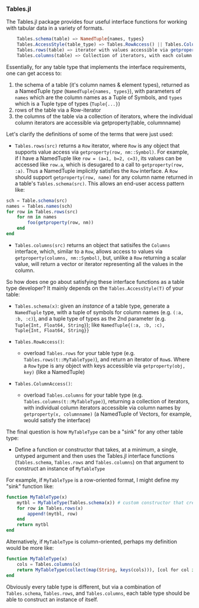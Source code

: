 ### Tables.jl

The Tables.jl package provides four useful interface functions for working with tabular data in a variety of formats.

```julia
    Tables.schema(table) => NamedTuple{names, types}
    Tables.AccessStyle(table_type) => Tables.RowAccess() || Tables.ColumnAccess()
    Tables.rows(table) => iterator with values accessible via getproperty(row, columnname)
    Tables.columns(table) => Collection of iterators, with each column accessible via getproperty(x, columnname)
```

Essentially, for any table type that implements the interface requirements, one can get access to:

1. the schema of a table (it's column names & element types), returned as a NamedTuple _type_ (`NamedTuple{names, types}`), with parameters of `names` which are the column names as a Tuple of Symbols, and `types` which is a Tuple type of types (`Tuple{...}`)
2. rows of the table via a Row-iterator
3. the columns of the table via a collection of iterators, where the individual column iterators are accessible via getproperty(table, columnname)

Let's clarify the definitions of some of the terms that were just used:

* `Tables.rows(src)` returns a `Row` iterator, where `Row` is any object that supports value access via `getproperty(row, nm::Symbol)`. For example, if I have a NamedTuple like `row = (a=1, b=2, c=3)`, its values can be accessed like `row.a`, which is desugared to a call to `getproperty(row, :a)`. Thus a NamedTuple implicitly satisfies the `Row` interface. A `Row` should support `getproperty(row, name)` for any column name returned in a table's `Tables.schema(src)`. This allows an end-user access pattern like:

```julia
sch = Table.schema(src)
names = Tables.names(sch)
for row in Tables.rows(src)
    for nm in names
        foo(getproperty(row, nm))
    end
end
```
* `Tables.columns(src)` returns an object that satisifes the `Columns` interface, which, similar to a `Row`, allows access to values via `getproperty(columns, nm::Symbol)`, but, unlike a `Row` returning a scalar value, will return a vector or iterator representing all the values in the column. 


So how does one go about satisfying these interface functions as a table type developer? It mainly depends on the `Tables.AccessStyle(T)` of your table:

* `Tables.schema(x)`: given an _instance_ of a table type, generate a `NamedTuple` type, with a tuple of symbols for column names (e.g. `(:a, :b, :c)`), and a tuple type of types as the 2nd parameter (e.g. `Tuple{Int, Float64, String}`); like `NamedTuple{(:a, :b, :c), Tuple{Int, Float64, String}}`

* `Tables.RowAccess()`:
  * overload `Tables.rows` for your table type (e.g. `Tables.rows(t::MyTableType)`), and return an iterator of `Row`s. Where a `Row` type is any object with keys accessible via `getproperty(obj, key)` (like a NamedTuple)

* `Tables.ColumnAccess()`:
  * overload `Tables.columns` for your table type (e.g. `Tables.columns(t::MyTableType)`), returning a collection of iterators, with individual column iterators accessible via column names by `getproperty(x, columnname)` (a NamedTuple of Vectors, for example, would satisfy the interface)

The final question is how `MyTableType` can be a "sink" for any other table type:

* Define a function or constructor that takes, at a minimum, a single, untyped argument and then uses the Tables.jl interface functions (`Tables.schema`, `Tables.rows` and `Tables.columns`) on that argument to construct an instance of `MyTableType`

For example, if `MyTableType` is a row-oriented format, I might define my "sink" function like:
```julia
function MyTableType(x)
    mytbl = MyTableType(Tables.schema(x)) # custom constructor that creates an "empty" MyTableType w/ the right schema
    for row in Tables.rows(x)
        append!(mytbl, row)
    end
    return mytbl
end
```

Alternatively, if `MyTableType` is column-oriented, perhaps my definition would be more like:

```julia
function MyTableType(x)
    cols = Tables.columns(x)
    return MyTableType(collect(map(String, keys(cols))), [col for col in cols])
end
```

Obviously every table type is different, but via a combination of `Tables.schema`, `Tables.rows`, and `Tables.columns`, each table type should be able to construct an instance of itself.
